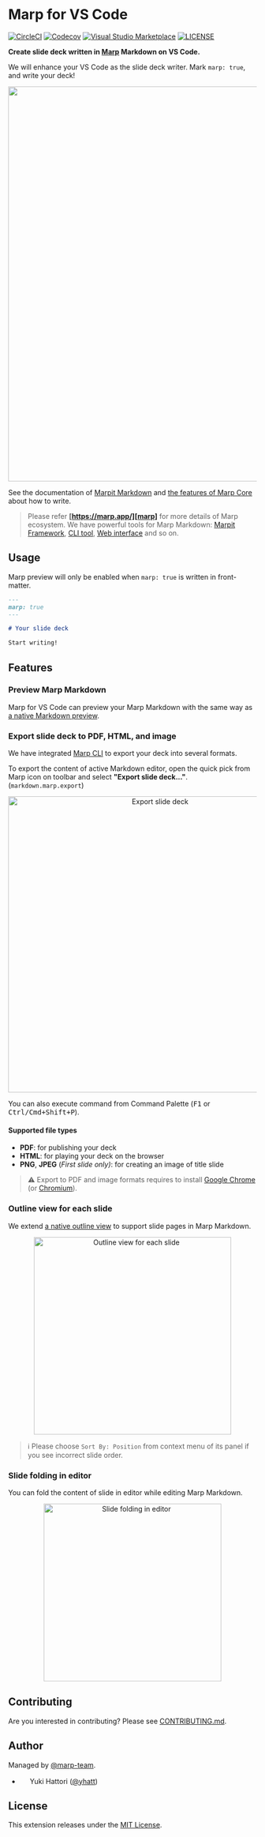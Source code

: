 # Marp for VS Code

[![CircleCI](https://img.shields.io/circleci/project/github/marp-team/marp-vscode/master.svg?style=flat-square&logo=circleci)](https://circleci.com/gh/marp-team/marp-vscode/)
[![Codecov](https://img.shields.io/codecov/c/github/marp-team/marp-vscode/master.svg?style=flat-square&logo=codecov)](https://codecov.io/gh/marp-team/marp-vscode)
[![Visual Studio Marketplace](https://img.shields.io/visual-studio-marketplace/v/marp-team.marp-vscode.svg?style=flat-square&logo=visual-studio-code&label=VS%20Marketplace)](https://marketplace.visualstudio.com/items?itemName=marp-team.marp-vscode)
[![LICENSE](https://img.shields.io/github/license/marp-team/marp-vscode.svg?style=flat-square)](./LICENSE)

**Create slide deck written in [Marp] Markdown on VS Code.**

We will enhance your VS Code as the slide deck writer. Mark `marp: true`, and write your deck!

<p align="center">
  <img src="https://raw.githubusercontent.com/marp-team/marp-vscode/master/images/screenshot.png" width="800" />
</p>

See the documentation of [Marpit Markdown](https://marpit.marp.app/markdown) and [the features of Marp Core](https://github.com/marp-team/marp-core#features) about how to write.

> Please refer **[https://marp.app/][marp]** for more details of Marp ecosystem. We have powerful tools for Marp Markdown: [Marpit Framework](https://marpit.marp.app/), [CLI tool](https://github.com/marp-team/marp-cli), [Web interface](https://web.marp.app/) and so on.

[marp]: https://marp.app/

## Usage

Marp preview will only be enabled when `marp: true` is written in front-matter.

```markdown
---
marp: true
---

# Your slide deck

Start writing!
```

## Features

### Preview Marp Markdown

Marp for VS Code can preview your Marp Markdown with the same way as [a native Markdown preview](https://code.visualstudio.com/docs/languages/markdown#_markdown-preview).

### Export slide deck to PDF, HTML, and image

We have integrated [Marp CLI][marp-cli] to export your deck into several formats.

To export the content of active Markdown editor, open the quick pick from Marp icon on toolbar and select **"Export slide deck..."**. (`markdown.marp.export`)

<p align="center">
  <img src="https://raw.githubusercontent.com/marp-team/marp-vscode/master/images/export.gif" alt="Export slide deck" width="600" />
</p>

You can also execute command from Command Palette (<kbd>F1</kbd> or <kbd>Ctrl/Cmd+Shift+P</kbd>).

[marp-cli]: https://github.com/marp-team/marp-cli/

#### Supported file types

- **PDF**: for publishing your deck
- **HTML**: for playing your deck on the browser
- **PNG**, **JPEG** (_First slide only)_: for creating an image of title slide

> ⚠️ Export to PDF and image formats requires to install [Google Chrome](https://www.google.com/chrome/) (or [Chromium](https://www.chromium.org/)).

### Outline view for each slide

We extend [a native outline view](https://code.visualstudio.com/docs/languages/markdown#_outline-view) to support slide pages in Marp Markdown.

<p align="center">
  <img src="https://raw.githubusercontent.com/marp-team/marp-vscode/master/images/outline.png" alt="Outline view for each slide" width="400" />
</p>

> ℹ️ Please choose `Sort By: Position` from context menu of its panel if you see incorrect slide order.

### Slide folding in editor

You can fold the content of slide in editor while editing Marp Markdown.

<p align="center">
  <img src="https://raw.githubusercontent.com/marp-team/marp-vscode/master/images/fold.gif" alt="Slide folding in editor" width="360" />
</p>

## Contributing

Are you interested in contributing? Please see [CONTRIBUTING.md](.github/CONTRIBUTING.md).

## Author

Managed by [@marp-team](https://github.com/marp-team).

- <img src="https://github.com/yhatt.png" width="16" height="16"/> Yuki Hattori ([@yhatt](https://github.com/yhatt))

## License

This extension releases under the [MIT License](LICENSE).

